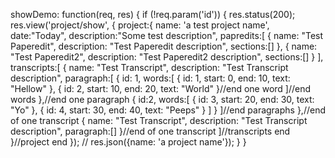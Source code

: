 showDemo: function(req, res) {
  if (!req.param('id')) {
    res.status(200);
    res.view('project/show', {
      project:{
        name: 'a test project name',
        date:"Today",
        description:"Some test description",
        papredits:[
          {
            name: "Test Paperedit",
            description: "Test Paperedit description",
            sections:[]
          },
          {
            name: "Test Paperedit2",
            description: "Test Paperedit2 description",
            sections:[]
          }
        ],
        transcripts:[
          {
            name: "Test Transcript",
            description: "Test Transcript description",
            paragraph:[
              {
                id: 1,
                words:[
                  {
                    id: 1,
                    start: 0,
                    end: 10,
                    text: "Hellow"
                  },
                  {
                    id: 2,
                    start: 10,
                    end: 20,
                    text: "World"
                  }//end one word
                ]//end words
              },//end one paragraph
              {
                id:2,
                words:[
                  {
                    id: 3,
                    start: 20,
                    end: 30,
                    text: "Yo"
                  },
                  {
                    id: 4,
                    start: 30,
                    end: 40,
                    text: "Peeps"
                  }
                ]
              }
            ]//end paragraphs
          },//end of one transcript
          {
            name: "Test Transcript",
            description: "Test Transcript description",
            paragraph:[]
          }//end of one transcript
        ]//transcripts end
      }//project end
    });
    // res.json({name: 'a project name'});
  }
}
